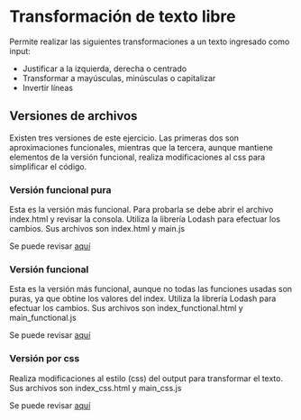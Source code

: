 ﻿# Transformación de texto libre

Permite realizar las siguientes transformaciones a un texto ingresado como input:
* Justificar a la izquierda, derecha o centrado
* Transformar a mayúsculas, minúsculas o capitalizar
* Invertir líneas

## Versiones de archivos

Existen tres versiones de este ejercicio. Las primeras dos son aproximaciones funcionales, mientras que la tercera, aunque mantiene elementos de la versión funcional, realiza modificaciones al css para simplificar el código.

### Versión funcional pura
Esta es la versión más funcional. Para probarla se debe abrir el archivo index.html y revisar la consola.
Utiliza la librería Lodash para efectuar los cambios. Sus archivos son index.html y main.js

Se puede revisar [aquí](https://iic3585-2019.github.io/js-justify-text-g4/index.html)

### Versión funcional
Esta es la versión más funcional, aunque no todas las funciones usadas son puras, ya que obtine los valores del index.
Utiliza la librería Lodash para efectuar los cambios. Sus archivos son index_functional.html y main_functional.js

Se puede revisar [aquí](https://iic3585-2019.github.io/js-justify-text-g4/index_functional.html)

### Versión por css
Realiza modificaciones al estilo (css) del output para transformar el texto. Sus archivos son index_css.html y main_css.js

Se puede revisar [aquí](https://iic3585-2019.github.io/js-justify-text-g4/index_css.html)
